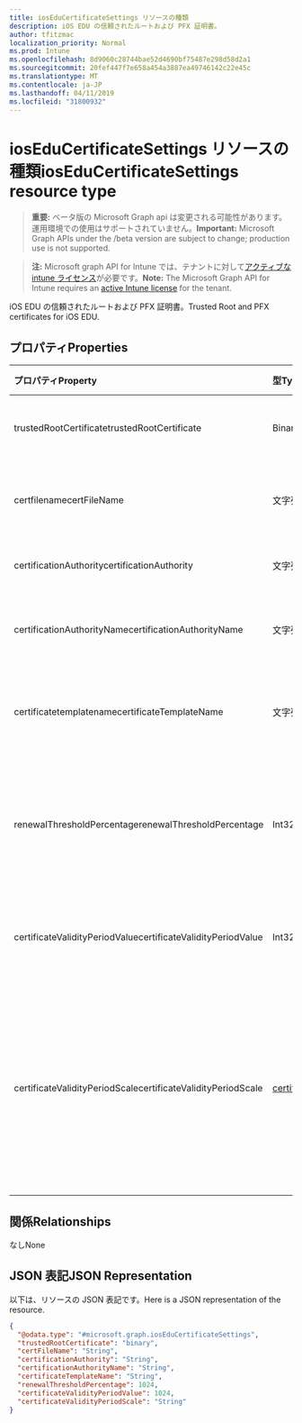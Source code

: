 ```yaml
---
title: iosEduCertificateSettings リソースの種類
description: iOS EDU の信頼されたルートおよび PFX 証明書。
author: tfitzmac
localization_priority: Normal
ms.prod: Intune
ms.openlocfilehash: 8d9060c28744bae52d4690bf75487e298d58d2a1
ms.sourcegitcommit: 20fef447f7e658a454a3887ea49746142c22e45c
ms.translationtype: MT
ms.contentlocale: ja-JP
ms.lasthandoff: 04/11/2019
ms.locfileid: "31800932"
---
```

# <a name="ioseducertificatesettings-resource-type"></a><span data-ttu-id="3ee87-103">iosEduCertificateSettings リソースの種類</span><span class="sxs-lookup"><span data-stu-id="3ee87-103">iosEduCertificateSettings resource type</span></span>

> <span data-ttu-id="3ee87-104">**重要:** ベータ版の Microsoft Graph api は変更される可能性があります。運用環境での使用はサポートされていません。</span><span class="sxs-lookup"><span data-stu-id="3ee87-104">**Important:** Microsoft Graph APIs under the /beta version are subject to change; production use is not supported.</span></span>

> <span data-ttu-id="3ee87-105">**注:** Microsoft graph API for Intune では、テナントに対して[アクティブな intune ライセンス](https://go.microsoft.com/fwlink/?linkid=839381)が必要です。</span><span class="sxs-lookup"><span data-stu-id="3ee87-105">**Note:** The Microsoft Graph API for Intune requires an [active Intune license](https://go.microsoft.com/fwlink/?linkid=839381) for the tenant.</span></span>

<span data-ttu-id="3ee87-106">iOS EDU の信頼されたルートおよび PFX 証明書。</span><span class="sxs-lookup"><span data-stu-id="3ee87-106">Trusted Root and PFX certificates for iOS EDU.</span></span>

## <a name="properties"></a><span data-ttu-id="3ee87-107">プロパティ</span><span class="sxs-lookup"><span data-stu-id="3ee87-107">Properties</span></span>
|<span data-ttu-id="3ee87-108">プロパティ</span><span class="sxs-lookup"><span data-stu-id="3ee87-108">Property</span></span>|<span data-ttu-id="3ee87-109">型</span><span class="sxs-lookup"><span data-stu-id="3ee87-109">Type</span></span>|<span data-ttu-id="3ee87-110">説明</span><span class="sxs-lookup"><span data-stu-id="3ee87-110">Description</span></span>|
|:---|:---|:---|
|<span data-ttu-id="3ee87-111">trustedRootCertificate</span><span class="sxs-lookup"><span data-stu-id="3ee87-111">trustedRootCertificate</span></span>|<span data-ttu-id="3ee87-112">Binary</span><span class="sxs-lookup"><span data-stu-id="3ee87-112">Binary</span></span>|<span data-ttu-id="3ee87-113">信頼されたルート証明書。</span><span class="sxs-lookup"><span data-stu-id="3ee87-113">Trusted Root Certificate.</span></span>|
|<span data-ttu-id="3ee87-114">certfilename</span><span class="sxs-lookup"><span data-stu-id="3ee87-114">certFileName</span></span>|<span data-ttu-id="3ee87-115">文字列</span><span class="sxs-lookup"><span data-stu-id="3ee87-115">String</span></span>|<span data-ttu-id="3ee87-116">UI に表示されるファイル名。</span><span class="sxs-lookup"><span data-stu-id="3ee87-116">File name to display in UI.</span></span>|
|<span data-ttu-id="3ee87-117">certificationAuthority</span><span class="sxs-lookup"><span data-stu-id="3ee87-117">certificationAuthority</span></span>|<span data-ttu-id="3ee87-118">文字列</span><span class="sxs-lookup"><span data-stu-id="3ee87-118">String</span></span>|<span data-ttu-id="3ee87-119">PKCS 証明機関。</span><span class="sxs-lookup"><span data-stu-id="3ee87-119">PKCS Certification Authority.</span></span>|
|<span data-ttu-id="3ee87-120">certificationAuthorityName</span><span class="sxs-lookup"><span data-stu-id="3ee87-120">certificationAuthorityName</span></span>|<span data-ttu-id="3ee87-121">文字列</span><span class="sxs-lookup"><span data-stu-id="3ee87-121">String</span></span>|<span data-ttu-id="3ee87-122">PKCS 証明機関名。</span><span class="sxs-lookup"><span data-stu-id="3ee87-122">PKCS Certification Authority Name.</span></span>|
|<span data-ttu-id="3ee87-123">certificatetemplatename</span><span class="sxs-lookup"><span data-stu-id="3ee87-123">certificateTemplateName</span></span>|<span data-ttu-id="3ee87-124">文字列</span><span class="sxs-lookup"><span data-stu-id="3ee87-124">String</span></span>|<span data-ttu-id="3ee87-125">PKCS 証明書テンプレート名。</span><span class="sxs-lookup"><span data-stu-id="3ee87-125">PKCS Certificate Template Name.</span></span>|
|<span data-ttu-id="3ee87-126">renewalThresholdPercentage</span><span class="sxs-lookup"><span data-stu-id="3ee87-126">renewalThresholdPercentage</span></span>|<span data-ttu-id="3ee87-127">Int32</span><span class="sxs-lookup"><span data-stu-id="3ee87-127">Int32</span></span>|<span data-ttu-id="3ee87-128">証明書の更新しきい値の割合。</span><span class="sxs-lookup"><span data-stu-id="3ee87-128">Certificate renewal threshold percentage.</span></span> <span data-ttu-id="3ee87-129">有効な値は 1 ~ 99</span><span class="sxs-lookup"><span data-stu-id="3ee87-129">Valid values 1 to 99</span></span>|
|<span data-ttu-id="3ee87-130">certificateValidityPeriodValue</span><span class="sxs-lookup"><span data-stu-id="3ee87-130">certificateValidityPeriodValue</span></span>|<span data-ttu-id="3ee87-131">Int32</span><span class="sxs-lookup"><span data-stu-id="3ee87-131">Int32</span></span>|<span data-ttu-id="3ee87-132">証明書の有効期間の値。</span><span class="sxs-lookup"><span data-stu-id="3ee87-132">Value for the Certificate Validity Period.</span></span>|
|<span data-ttu-id="3ee87-133">certificateValidityPeriodScale</span><span class="sxs-lookup"><span data-stu-id="3ee87-133">certificateValidityPeriodScale</span></span>|[<span data-ttu-id="3ee87-134">certificateValidityPeriodScale</span><span class="sxs-lookup"><span data-stu-id="3ee87-134">certificateValidityPeriodScale</span></span>](../resources/intune-deviceconfig-certificatevalidityperiodscale.md)|<span data-ttu-id="3ee87-135">証明書の有効期間のスケール。</span><span class="sxs-lookup"><span data-stu-id="3ee87-135">Scale for the Certificate Validity Period.</span></span> <span data-ttu-id="3ee87-136">可能な値は、`days`、`months`、`years` です。</span><span class="sxs-lookup"><span data-stu-id="3ee87-136">Possible values are: `days`, `months`, `years`.</span></span>|

## <a name="relationships"></a><span data-ttu-id="3ee87-137">関係</span><span class="sxs-lookup"><span data-stu-id="3ee87-137">Relationships</span></span>
<span data-ttu-id="3ee87-138">なし</span><span class="sxs-lookup"><span data-stu-id="3ee87-138">None</span></span>

## <a name="json-representation"></a><span data-ttu-id="3ee87-139">JSON 表記</span><span class="sxs-lookup"><span data-stu-id="3ee87-139">JSON Representation</span></span>
<span data-ttu-id="3ee87-140">以下は、リソースの JSON 表記です。</span><span class="sxs-lookup"><span data-stu-id="3ee87-140">Here is a JSON representation of the resource.</span></span>
<!-- {
  "blockType": "resource",
  "@odata.type": "microsoft.graph.iosEduCertificateSettings"
}
-->
``` json
{
  "@odata.type": "#microsoft.graph.iosEduCertificateSettings",
  "trustedRootCertificate": "binary",
  "certFileName": "String",
  "certificationAuthority": "String",
  "certificationAuthorityName": "String",
  "certificateTemplateName": "String",
  "renewalThresholdPercentage": 1024,
  "certificateValidityPeriodValue": 1024,
  "certificateValidityPeriodScale": "String"
}
```






